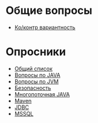 Общие вопросы
==============

- [Ко/контр вариантность](types/readme.md)

Опросники
==========

- [Общий список](common.md)
- [Вопросы по JAVA](java.md)
- [Вопросы по JVM](jvm.md)
- [Безопасность](java-security.md)
- [Многопоточная JAVA](java-threads.md)
- [Maven](maven.md)
- [JDBC](jdbc.md)
- [MSSQL](mssql.md)